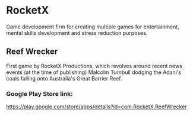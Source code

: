 # RocketX
Game development firm for creating multiple games for entertainment, mental skills development and stress reduction purposes.
## Reef Wrecker
First game by RocketX Productions, which revolves around recent news events (at the time of publishing) Malcolm Turnbull dodging the Adani's coals falling onto Australia's Great Barrier Reef.
### Google Play Store link:
https://play.google.com/store/apps/details?id=com.RocketX.ReefWrecker
